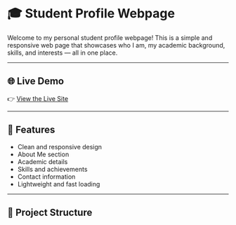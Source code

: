 # 🎓 Student Profile Webpage

Welcome to my personal student profile webpage! This is a simple and responsive web page that showcases who I am, my academic background, skills, and interests — all in one place.

---

## 🌐 Live Demo

👉 [View the Live Site](https://your-username.github.io/your-repo-name)

---

## 📌 Features

- Clean and responsive design
- About Me section
- Academic details
- Skills and achievements
- Contact information
- Lightweight and fast loading

---

## 📂 Project Structure

